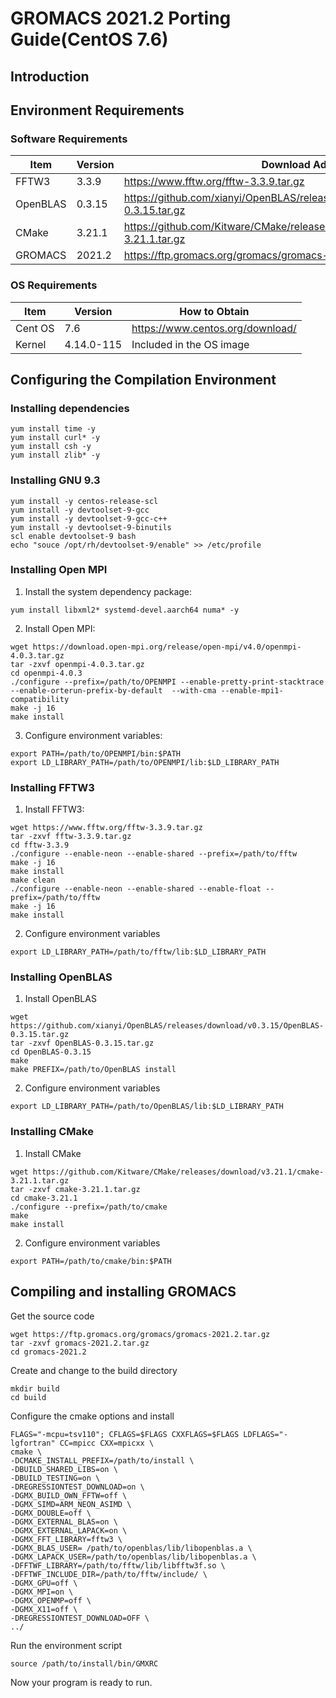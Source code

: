 # GROMACS 2021.2 Porting Guide(CentOS 7.6)

## Introduction

## Environment Requirements

### Software Requirements

| Item     | Version | Download Address                                             |
| -------- | ------- | ------------------------------------------------------------ |
| FFTW3    | 3.3.9   | https://www.fftw.org/fftw-3.3.9.tar.gz                       |
| OpenBLAS | 0.3.15  | https://github.com/xianyi/OpenBLAS/releases/download/v0.3.15/OpenBLAS-0.3.15.tar.gz |
| CMake    | 3.21.1  | https://github.com/Kitware/CMake/releases/download/v3.21.1/cmake-3.21.1.tar.gz |
| GROMACS  | 2021.2  | https://ftp.gromacs.org/gromacs/gromacs-2021.2.tar.gz        |

### OS Requirements

| Item    | Version    | How to Obtain                    |
| ------- | ---------- | -------------------------------- |
| Cent OS | 7.6        | https://www.centos.org/download/ |
| Kernel  | 4.14.0-115 | Included in the OS image         |

## Configuring the Compilation Environment

### Installing dependencies


```shell
yum install time -y
yum install curl* -y
yum install csh -y
yum install zlib* -y
```

### Installing GNU 9.3


```shell
yum install -y centos-release-scl
yum install -y devtoolset-9-gcc
yum install -y devtoolset-9-gcc-c++
yum install -y devtoolset-9-binutils
scl enable devtoolset-9 bash
echo "souce /opt/rh/devtoolset-9/enable" >> /etc/profile
```

### Installing Open MPI

1. Install the system dependency package:


```shell
yum install libxml2* systemd-devel.aarch64 numa* -y
```

2. Install Open MPI:


```shell
wget https://download.open-mpi.org/release/open-mpi/v4.0/openmpi-4.0.3.tar.gz
tar -zxvf openmpi-4.0.3.tar.gz
cd openmpi-4.0.3
./configure --prefix=/path/to/OPENMPI --enable-pretty-print-stacktrace --enable-orterun-prefix-by-default  --with-cma --enable-mpi1-compatibility
make -j 16
make install
```

3. Configure environment variables:


```shell
export PATH=/path/to/OPENMPI/bin:$PATH
export LD_LIBRARY_PATH=/path/to/OPENMPI/lib:$LD_LIBRARY_PATH
```

### Installing FFTW3

1. Install FFTW3:

```shell
wget https://www.fftw.org/fftw-3.3.9.tar.gz
tar -zxvf fftw-3.3.9.tar.gz
cd fftw-3.3.9
./configure --enable-neon --enable-shared --prefix=/path/to/fftw
make -j 16
make install
make clean
./configure --enable-neon --enable-shared --enable-float --prefix=/path/to/fftw
make -j 16
make install
```

2. Configure environment variables

```shell
export LD_LIBRARY_PATH=/path/to/fftw/lib:$LD_LIBRARY_PATH
```

### Installing OpenBLAS

1. Install OpenBLAS

```shell
wget https://github.com/xianyi/OpenBLAS/releases/download/v0.3.15/OpenBLAS-0.3.15.tar.gz
tar -zxvf OpenBLAS-0.3.15.tar.gz
cd OpenBLAS-0.3.15
make
make PREFIX=/path/to/OpenBLAS install
```

2. Configure environment variables

```shell
export LD_LIBRARY_PATH=/path/to/OpenBLAS/lib:$LD_LIBRARY_PATH
```

### Installing CMake

1. Install CMake

```shell
wget https://github.com/Kitware/CMake/releases/download/v3.21.1/cmake-3.21.1.tar.gz
tar -zxvf cmake-3.21.1.tar.gz
cd cmake-3.21.1
./configure --prefix=/path/to/cmake
make
make install
```

2. Configure environment variables

```shell
export PATH=/path/to/cmake/bin:$PATH
```

## Compiling and installing GROMACS

Get the source code

```shell
wget https://ftp.gromacs.org/gromacs/gromacs-2021.2.tar.gz
tar -zxvf gromacs-2021.2.tar.gz
cd gromacs-2021.2
```

Create and change to the build directory

```shell
mkdir build
cd build
```

Configure the cmake options and install

```shell
FLAGS="-mcpu=tsv110"; CFLAGS=$FLAGS CXXFLAGS=$FLAGS LDFLAGS="-lgfortran" CC=mpicc CXX=mpicxx \
cmake \
-DCMAKE_INSTALL_PREFIX=/path/to/install \
-DBUILD_SHARED_LIBS=on \
-DBUILD_TESTING=on \
-DREGRESSIONTEST_DOWNLOAD=on \
-DGMX_BUILD_OWN_FFTW=off \
-DGMX_SIMD=ARM_NEON_ASIMD \
-DGMX_DOUBLE=off \
-DGMX_EXTERNAL_BLAS=on \
-DGMX_EXTERNAL_LAPACK=on \
-DGMX_FFT_LIBRARY=fftw3 \
-DGMX_BLAS_USER= /path/to/openblas/lib/libopenblas.a \
-DGMX_LAPACK_USER=/path/to/openblas/lib/libopenblas.a \
-DFFTWF_LIBRARY=/path/to/fftw/lib/libfftw3f.so \
-DFFTWF_INCLUDE_DIR=/path/to/fftw/include/ \
-DGMX_GPU=off \
-DGMX_MPI=on \
-DGMX_OPENMP=off \
-DGMX_X11=off \
-DREGRESSIONTEST_DOWNLOAD=OFF \
../
```

Run the environment script

```shell
source /path/to/install/bin/GMXRC
```

Now your program is ready to run.
